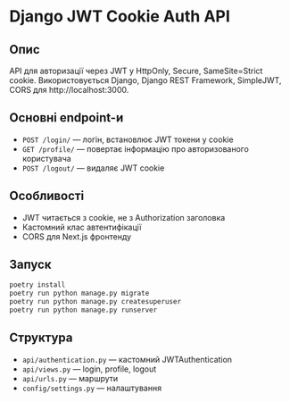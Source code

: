 # Django JWT Cookie Auth API

## Опис

API для авторизації через JWT у HttpOnly, Secure, SameSite=Strict cookie. Використовується Django, Django REST Framework, SimpleJWT, CORS для http://localhost:3000.

## Основні endpoint-и

- `POST /login/` — логін, встановлює JWT токени у cookie
- `GET /profile/` — повертає інформацію про авторизованого користувача
- `POST /logout/` — видаляє JWT cookie

## Особливості

- JWT читається з cookie, не з Authorization заголовка
- Кастомний клас автентифікації
- CORS для Next.js фронтенду

## Запуск

```bash
poetry install
poetry run python manage.py migrate
poetry run python manage.py createsuperuser
poetry run python manage.py runserver
```

## Структура

- `api/authentication.py` — кастомний JWTAuthentication
- `api/views.py` — login, profile, logout
- `api/urls.py` — маршрути
- `config/settings.py` — налаштування
